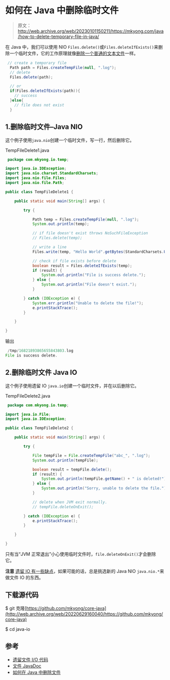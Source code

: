 # 如何在 Java 中删除临时文件

> 原文：<http://web.archive.org/web/20230101150211/https://mkyong.com/java/how-to-delete-temporary-file-in-java/>

在 Java 中，我们可以使用 NIO `Files.delete()`或`Files.deleteIfExists()`来删除一个临时文件，它的工作原理就像[删除一个普通的文本文件](/web/20220629160040/https://mkyong.com/java/how-to-delete-file-in-java/)一样。

```java
 // create a temporary file
  Path path = Files.createTempFile(null, ".log");
  // delete
  Files.delete(path);

  // or
  if(Files.deleteIfExists(path)){
    // success
  }else{
    // file does not exist
  } 
```

## 1.删除临时文件–Java NIO

这个例子使用`java.nio`创建一个临时文件，写一行，然后删除它。

TempFileDelete1.java

```java
 package com.mkyong.io.temp;

import java.io.IOException;
import java.nio.charset.StandardCharsets;
import java.nio.file.Files;
import java.nio.file.Path;

public class TempFileDelete1 {

    public static void main(String[] args) {

        try {

            Path temp = Files.createTempFile(null, ".log");
            System.out.println(temp);

            // if file doesn't exist throws NoSuchFileException
            // Files.delete(temp);

            // write a line
            Files.write(temp, "Hello World".getBytes(StandardCharsets.UTF_8));

            // check if file exists before delete
            boolean result = Files.deleteIfExists(temp);
            if (result) {
                System.out.println("File is success delete.");
            } else {
                System.out.println("File doesn't exist.");
            }

        } catch (IOException e) {
            System.err.println("Unable to delete the file!");
            e.printStackTrace();
        }

    }

} 
```

输出

```java
 /tmp/16821893865655843803.log
File is success delete. 
```

## 2.删除临时文件 Java IO

这个例子使用遗留 IO `java.io`创建一个临时文件，并在以后删除它。

TempFileDelete2.java

```java
 package com.mkyong.io.temp;

import java.io.File;
import java.io.IOException;

public class TempFileDelete2 {

    public static void main(String[] args) {

        try {

            File tempFile = File.createTempFile("abc_", ".log");
            System.out.println(tempFile);

            boolean result = tempFile.delete();
            if (result) {
                System.out.println(tempFile.getName() + " is deleted!");
            } else {
                System.out.println("Sorry, unable to delete the file.");
            }

            // delete when JVM exit normally.
            // tempFile.deleteOnExit();

        } catch (IOException e) {
            e.printStackTrace();
        }

    }

} 
```

只有当“JVM 正常退出”小心使用临时文件时，`file.deleteOnExit()`才会删除它。

**注意**
[遗留 IO 有一些缺点](http://web.archive.org/web/20220629160040/https://docs.oracle.com/javase/tutorial/essential/io/legacy.html)，如果可能的话，总是挑选新的 Java NIO `java.nio.*`来做文件 IO 的东西。

## 下载源代码

$ git 克隆[https://github.com/mkyong/core-java](http://web.archive.org/web/20220629160040/https://github.com/mkyong/core-java)

$ cd java-io

## 参考

*   [遗留文件 I/O 代码](http://web.archive.org/web/20220629160040/https://docs.oracle.com/javase/tutorial/essential/io/legacy.html)
*   [文件 JavaDoc](http://web.archive.org/web/20220629160040/https://docs.oracle.com/en/java/javase/11/docs/api/java.base/java/nio/file/Files.html)
*   [如何在 Java 中删除文件](/web/20220629160040/https://mkyong.com/java/how-to-delete-file-in-java/)

<input type="hidden" id="mkyong-current-postId" value="5577">